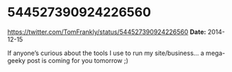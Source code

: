 # 544527390924226560
https://twitter.com/TomFrankly/status/544527390924226560
**Date:** 2014-12-15

If anyone’s curious about the tools I use to run my site/business… a mega-geeky post is coming for you tomorrow ;)
